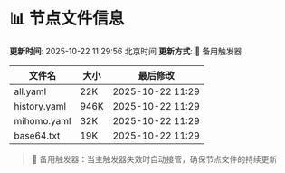 # 📊 节点文件信息

**更新时间**: 2025-10-22 11:29:56 北京时间
**更新方式**: 🔄 备用触发器

| 文件名 | 大小 | 最后修改 |
|--------|------|----------|
| all.yaml | 22K | 2025-10-22 11:29 |
| history.yaml | 946K | 2025-10-22 11:29 |
| mihomo.yaml | 32K | 2025-10-22 11:29 |
| base64.txt | 19K | 2025-10-22 11:29 |

> 🔄 备用触发器：当主触发器失效时自动接管，确保节点文件的持续更新
